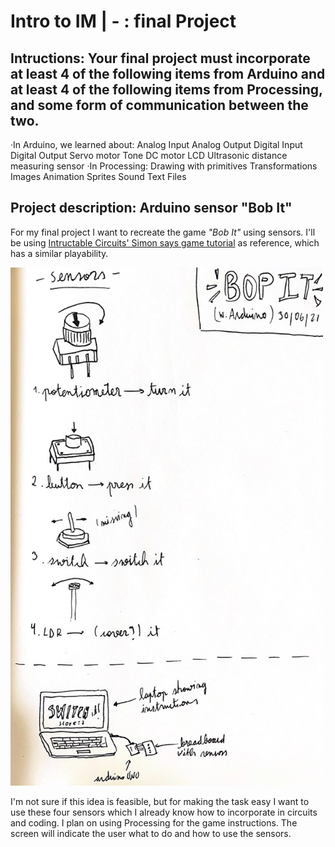 # Intro to IM |  -   : final Project
 

## Intructions: Your final project must incorporate at least 4 of the following items from Arduino and at least 4 of the following items from Processing, and some form of communication between the two. 

·In Arduino, we learned about:
    Analog Input
    Analog Output
    Digital Input
    Digital Output
    Servo motor
    Tone
    DC motor
    LCD
    Ultrasonic distance measuring sensor
·In Processing:
    Drawing with primitives
    Transformations
    Images
    Animation
    Sprites
    Sound
    Text
    Files

## Project description: Arduino sensor "Bob It"

For my final project I want to recreate the game _"Bob It"_ using sensors. I'll be using [Intructable Circuits' Simon says game tutorial](https://www.instructables.com/Arduino-Simple-Simon-Says-Game/) as reference, which has a similar playability.

<img src="concept.jpg" width="500" />

I'm not sure if this idea is feasible, but for making the task easy I want to use these four sensors which I already know how to incorporate in circuits and coding. I plan on using Processing for the game instructions. The screen will indicate the user what to do and how to use the sensors.






